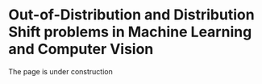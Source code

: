 # Out-of-Distribution and Distribution Shift problems in Machine Learning and Computer Vision

The page is under construction
